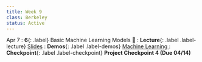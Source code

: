 ```yaml
---
title: Week 9
class: Berkeley
status: Active
---
```


Apr 7
: **6**{: .label} Basic Machine Learning Models 🎰
: **Lecture**{: .label .label-lecture} <a href = "{{site.links.lectures.lecture06}}" target = "_blank">Slides</a>
: **Demos**{: .label .label-demos} <a href = "{{site.links.demos.demo05}}" target = "_blank"> Machine Learning </a>
: **Checkpoint**{: .label .label-checkpoint} **Project Checkpoint 4 (Due 04/14)**
